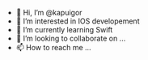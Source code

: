- 👋 Hi, I’m @kapuigor
- 👀 I’m interested in IOS developement
- 🌱 I’m currently learning Swift
- 💞️ I’m looking to collaborate on ...
- 📫 How to reach me ...

<!---
kapuigor/kapuigor is a ✨ special ✨ repository because its `README.md` (this file) appears on your GitHub profile.
You can click the Preview link to take a look at your changes.
--->
